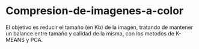 # Compresion-de-imagenes-a-color
 El objetivo es reducir el tamaño (en Kb) de la imagen, tratando de mantener un balance entre tamaño y calidad de la misma, con los metodos de K-MEANS y PCA.

